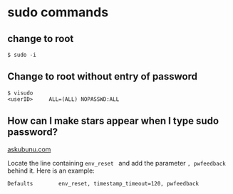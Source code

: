 # sudo commands

## change to root 
```
$ sudo -i
```

## Change to root without entry of password
```
$ visudo 
<userID>     ALL=(ALL) NOPASSWD:ALL
```

## How can I make stars appear when I type sudo password?
[askubunu.com](https://askubuntu.com/questions/860766/how-can-i-make-stars-appear-when-i-type-sudo-password)


Locate the line containing ```env_reset ``` and add the parameter ```, pwfeedback ``` behind it. Here is an example:
```
Defaults        env_reset, timestamp_timeout=120, pwfeedback
```

